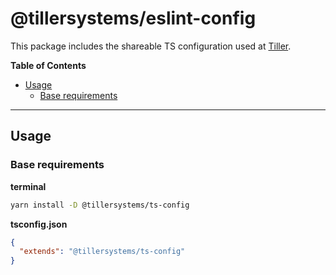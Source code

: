 # @tillersystems/eslint-config

This package includes the shareable TS configuration used at [Tiller](https://www.tillersystems.com/).

**Table of Contents**

- [Usage](#usage)
  - [Base requirements](#base-requirements)

---

## Usage

### Base requirements

**terminal**

```sh
yarn install -D @tillersystems/ts-config
```

**tsconfig.json**

```json
{
  "extends": "@tillersystems/ts-config"
}
```
